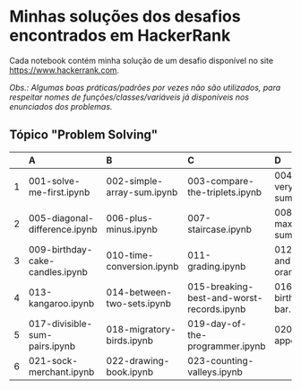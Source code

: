 # Minhas soluções dos desafios encontrados em HackerRank

Cada notebook contém minha solução de um desafio disponível no site https://www.hackerrank.com.

_Obs.: Algumas boas práticas/padrões por vezes não são utilizados, para respeitar nomes de funções/classes/variáveis já disponíveis nos enunciados dos problemas._

## Tópico "Problem Solving"

| | A | B | C | D |
| ---: | :--- | :--- | :--- | :--- |
| 1 | 001-solve-me-first.ipynb | 002-simple-array-sum.ipynb | 003-compare-the-triplets.ipynb | 004-a-very-big-sum.ipynb |
| 2 | 005-diagonal-difference.ipynb | 006-plus-minus.ipynb | 007-staircase.ipynb | 008-mini-max-sum.ipynb |
| 3 | 009-birthday-cake-candles.ipynb | 010-time-conversion.ipynb | 011-grading.ipynb | 012-apple-and-orange.ipynb |
| 4 | 013-kangaroo.ipynb | 014-between-two-sets.ipynb | 015-breaking-best-and-worst-records.ipynb | 016-the-birthday-bar.ipynb |
| 5 | 017-divisible-sum-pairs.ipynb | 018-migratory-birds.ipynb | 019-day-of-the-programmer.ipynb | 020-bon-appetit.ipynb |
| 6 | 021-sock-merchant.ipynb | 022-drawing-book.ipynb | 023-counting-valleys.ipynb |  |